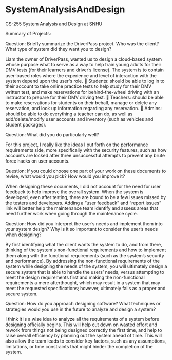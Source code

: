 # SystemAnalysisAndDesign
CS-255 System Analysis and Design at SNHU

Summary of Projects:

Question: Briefly summarize the DriverPass project. Who was the client? What type of system did they want you to design?

Liam the owner of DriverPass, wanted us to design a cloud-based system whose purpose what to serve as a way to help train young adults for their DMV tests (for their learners and driver’s license). The system is to contain user-based roles where the experience and level of interaction with the system depend upon the user's role. 
	Students: should be able to log in to their account to take online practice tests to help study for their DMV written test, and make reservations for behind-the-wheel driving with an instructor to prepare for their DMV driving test.
	Teachers: should be able to make reservations for students on their behalf, manage or delete any reservation, and look up information regarding any reservation.
	Admins: should be able to do everything a teacher can do, as well as add/delete/modify user accounts and inventory (such as vehicles and student packages).
	
Question: What did you do particularly well?

For this project, I really like the ideas I put forth on the performance requirements side, more specifically with the security features, such as how accounts are locked after three unsuccessful attempts to prevent any brute force hacks on user accounts.
	
Question: If you could choose one part of your work on these documents to revise, what would you pick? How would you improve it?
	
When designing these documents, I did not account for the need for user feedback to help improve the overall system. When the system is developed, even after testing, there are bound to be a few issues missed by the testers and developers. Adding a “user feedback” and “report issues” link will better help the maintenance team identify and assess areas that need further work when going through the maintenance cycle.
	
Question: How did you interpret the user’s needs and implement them into your system design? Why is it so important to consider the user’s needs when designing?
	
By first identifying what the client wants the system to do, and from there, thinking of the system's non-functional requirements and how to implement them along with the functional requirements (such as the system’s security and performance). By addressing the non-functional requirements of the system while designing the needs of the system, you will ultimately design a secure system that is able to handle the users’ needs, versus attempting to meet the design requirements first and making the non-functional requirements a mere afterthought, which may result in a system that may meet the requested specifications; however, ultimately fails as a proper and secure system.
	
Question: How do you approach designing software? What techniques or strategies would you use in the future to analyze and design a system?
	
I think it is a wise idea to analyze all the requirements of a system before designing officially begins. This will help cut down on wasted effort and rework from things not being designed correctly the first time, and help to raise overall efficiency by planning out the system ahead of time. This will also allow the team leads to consider key factors, such as any assumptions, limitations, or time constraints that might hinder the completion of the system.

